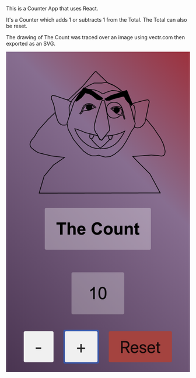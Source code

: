 This is a Counter App that uses React.

It's a Counter which adds 1 or subtracts 1 from the Total. The Total can also be reset.

The drawing of The Count was traced over an image using vectr.com then exported as an SVG.

![Screenshot on 14th August 2019](/src/assets/img/screenshot14aug.png?raw=true "Screenshot of The Count")